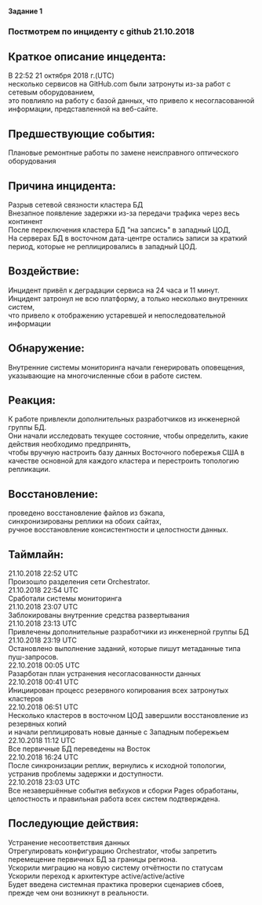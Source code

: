#### Задание 1  
### Постмотрем по инциденту с github 21.10.2018

## Краткое описание инцедента:  
В 22:52 21 октября 2018 г.(UTC)  
несколько сервисов на GitHub.com были затронуты из-за работ с сетевым оборудованием,  
это повлияло на работу с базой данных, что привело к несогласованной информации, представленной на веб-сайте.  

## Предшествующие события:  
Плановые ремонтные работы по замене неисправного оптического оборудования  

## Причина инцидента:  
Разрыв сетевой связности кластера БД  
Внезапное появление задержки из-за передачи трафика через весь континент  
После переключения кластера БД "на запсись" в западный ЦОД,  
На серверах БД в восточном дата-центре остались записи за краткий период, которые не реплицировались в западный ЦОД.  

## Воздействие:  
Инцидент привёл к деградации сервиса на 24 часа и 11 минут.  
Инцидент затронул не всю платформу, а только несколько внутренних систем,  
что привело к отображению устаревшей и непоследовательной информации  

## Обнаружение:  
Внутренние системы мониторинга начали генерировать оповещения,  
указывающие на многочисленные сбои в работе систем.  

## Реакция:  
К работе привлекли дополнительных разработчиков из инженерной группы БД.  
Они начали исследовать текущее состояние, чтобы определить, какие действия необходимо предпринять,  
чтобы вручную настроить базу данных Восточного побережья США в качестве основной для каждого кластера и перестроить топологию репликации.  

## Восстановление:  
проведено восстановление файлов из бэкапа,  
синхронизированы реплики на обоих сайтах,  
ручное восстановление консистентности и целостности данных.  

## Таймлайн:  
21.10.2018 22:52 UTC  
Произошло разделения сети Orchestrator.  
21.10.2018 22:54 UTC  
Сработали системы мониторинга  
21.10.2018 23:07 UTC  
Заблокированы внутренние средства развертывания  
21.10.2018 23:13 UTC  
Привлечены дополнительные разработчики из инженерной группы БД  
21.10.2018 23:19 UTC  
Остановлено выполнение заданий, которые пишут метаданные типа пуш-запросов.  
22.10.2018 00:05 UTC  
Разарботан план устранения несогласованности данных  
22.10.2018 00:41 UTC  
Инициирован процесс резервного копирования всех затронутых кластеров  
22.10.2018 06:51 UTC  
Несколько кластеров в восточном ЦОД завершили восстановление из резервных копий  
и начали реплицировать новые данные с Западным побережьем  
22.10.2018 11:12 UTC  
Все первичные БД переведены на Восток  
22.10.2018 16:24 UTC  
После синхронизации реплик, вернулись к исходной топологии,  
устранив проблемы задержки и доступности.  
22.10.2018 23:03 UTC  
Все незавершённые события вебхуков и сборки Pages обработаны,  
целостность и правильная работа всех систем подтверждена.  

## Последующие действия:
Устранение несоответствия данных  
Отрегулировать конфигурацию Orchestrator, чтобы запретить перемещение первичных БД за границы региона.  
Ускорили миграцию на новую систему отчётности по статусам  
Ускорили переход к архитектуре active/active/active  
Будет введена системная практика проверки сценариев сбоев,  
прежде чем они возникнут в реальности.  






